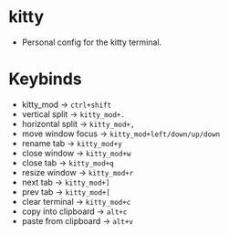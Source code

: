 # kitty
- Personal config for the kitty terminal.

# Keybinds
- kitty_mod -> `ctrl+shift`
- vertical split -> `kitty_mod+.`
- horizontal split -> `kitty_mod+,`
- move window focus -> `kitty_mod+left/down/up/down`
- rename tab -> `kitty_mod+y`
- close window -> `kitty_mod+w`
- close tab -> `kitty_mod+q`
- resize window -> `kitty_mod+r`
- next tab -> `kitty_mod+]`
- prev tab -> `kitty_mod+[`
- clear terminal -> `kitty_mod+c`
- copy into clipboard -> `alt+c`
- paste from clipboard -> `alt+v`
